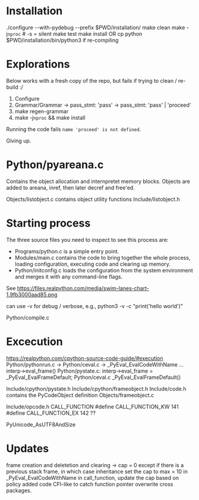 # Installation
./configure --with-pydebug --prefix $PWD/installation/
make clean
make -j`nproc` # -s = silent
make test
make install OR cp python $PWD/installation/bin/python3 if re-compiling

# Explorations

Below works with a fresh copy of the repo, but fails if trying to clean / re-build :/
1. Configure
2. Grammar/Grammar -> pass_stmt: 'pass' -> pass_stmt: 'pass' | 'proceed'
3. make regen-grammar
4. make -j`nproc` && make install 

Running the code fails `name 'proceed' is not defined`.

Giving up.

# Python/pyareana.c
Contains the object allocation and internpretet memory blocks.
Objects are added to areana, inref, then later decref and free'ed.

Objects/listobject.c contains object utility functions
Include/listobject.h

# Starting process
The three source files you need to inspect to see this process are:

- Programs/python.c is a simple entry point.
- Modules/main.c contains the code to bring together the whole process, loading configuration, executing code and clearing up memory.
- Python/initconfig.c loads the configuration from the system environment and merges it with any command-line flags.

See https://files.realpython.com/media/swim-lanes-chart-1.9fb3000aad85.png

can use -v for debug / verbose, e.g., python3 -v -c "print('hello world')"

Python/compile.c 

# Excecution
https://realpython.com/cpython-source-code-guide/#execution
Python/pythonrun.c -> Python/ceval.c -> _PyEval_EvalCodeWithName ... interp->eval_frame()
Python/pystate.c:    interp->eval_frame = _PyEval_EvalFrameDefault;
Python/ceval.c _PyEval_EvalFrameDefault()

Include/cpython/pystate.h
Include/cpython/frameobject.h
Include/code.h contains the PyCodeObject definition
Objects/frameobject.c

Include/opcode.h CALL_FUNCTION
#define CALL_FUNCTION_KW        141
#define CALL_FUNCTION_EX        142 
??

PyUnicode_AsUTF8AndSize

# Updates
frame creation and deletetion and clearing -> cap = 0
except if there is a previous stack frame, in which case inheritance
set the cap to max = 10 in _PyEval_EvalCodeWithName
in call_function, update the cap based on policy
added code CFI-like to catch function pointer overwrite cross packages.